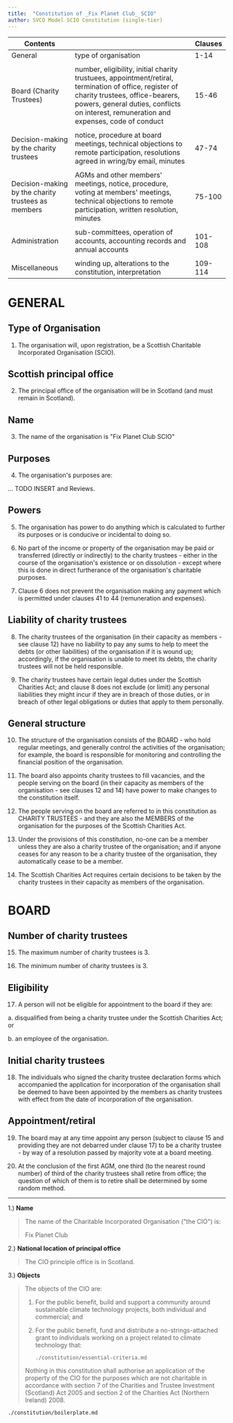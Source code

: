 ```yaml
---
title:  "Constitution of _Fix Planet Club_ SCIO"
author: SVCO Model SCIO Constitution (single-tier)
---
```



| Contents | | Clauses |
|-----|------------------|---|
| General | type of organisation | 1-14
| | |
| Board (Charity Trustees) | number, eligibility, initial charity trustuees, appointment/retiral, termination of office, register of charity trustees, office-bearers, powers, general duties, conflicts on interest, remuneration and expenses, code of conduct | 15-46
| | |
| Decision-making by the charity trustees | notice, procedure at board meetings, technical objections to remote participation, resolutions agreed in wring/by email, minutes | 47-74
| | |
| Decision-making by the charity trustees as members | AGMs and other members' meetings, notice, procedure, voting at members' meetings, technical objections to remote participation, written resolution, minutes | 75-100
| | |
| Administration | sub-committees, operation of accounts, accounting records and annual accounts | 101-108
| | |
| Miscellaneous | winding up, alterations to the constitution, interpretation | 109-114


# GENERAL

## Type of Organisation


1. The organisation will, upon registration, be a Scottish Charitable
   Incorporated Organisation (SCIO).


## Scottish principal office

2. The principal office of the organisation will be in Scotland (and must
   remain in Scotland).


## Name

3. The name of the organisation is "Fix Planet Club SCIO"


## Purposes

4. The organisation's purposes are:

... TODO INSERT and Reviews.


## Powers

5. The organisation has power to do anything which is calculated to further
   its purposes or is conducive or incidental to doing so.

6. No part of the income or property of the organisation may be paid or
   transferred (directly or indirectly) to the charity trustees - either in
   the course of the organisation's existence or on dissolution - except where
   this is done in direct furtherance of the organisation's charitable
   purposes.

7. Clause 6 does not prevent the organisation making any payment which is
   permitted under clauses 41 to 44 (remuneration and expenses).


## Liability of charity trustees

8. The charity trustees of the organisation (in their capacity as members -
   see clause 12) have no liability to pay any sums to help to meet the debts
   (or other liabilities) of the organisation if it is wound up; accordingly,
   if the organisation is unable to meet its debts, the charity trustees will
   not be held responsible.

9. The charity trustees have certain legal duties under the Scottish Charities
   Act; and clause 8 does not exclude (or limit) any personal liabilities they
   might incur if they are in breach of those duties, or in breach of other
   legal obligations or duties that apply to them personally.


## General structure

10. The structure of the organisation consists of the BOARD - who hold regular
    meetings, and generally control the activities of the organisation; for
    example, the board is responsible for monitoring and controlling the
    financial position of the organisation.

11. The board also appoints charity trustees to fill vacancies, and the people
    serving on the board (in their capacity as members of the organisation -
    see clauses 12 and 14) have power to make changes to the constitution
    itself.

12. The people serving on the board are referred to in this constitution as
    CHARITY TRUSTEES - and they are also the MEMBERS of the organisation for
    the purposes of the Scottish Charities Act.

13. Under the provisions of this constitution, no-one can be a member unless
    they are also a charity trustee of the organisation; and if anyone ceases
    for any reason to be a charity trustee of the organisation, they
    automatically cease to be a member.

14. The Scottish Charities Act requires certain decisions to be taken by the
    charity trustees in their capacity as members of the organisation.


# BOARD

## Number of charity trustees

15. The maximum number of charity trustees is 3.

16. The minimum number of charity trustees is 3.


## Eligibility

17. A person will not be eligible for appointment to the board if they are:

  a. disqualified from being a charity trustee under the Scottish Charities
  Act; or

  b. an employee of the organisation.

## Initial charity trustees

18. The individuals who signed the charity trustee declaration forms which
    accompanied the application for incorporation of the organisation shall be
    deemed to have been appointed by the members as charity trustees with
    effect from the date of incorporation of the organisation.

## Appointment/retiral

19. The board may at any time appoint any person (subject to clause 15 and
    providing they are not debarred under clause 17) to be a charity trustee -
    by way of a resolution passed by majority vote at a board meeting.

20. At the conclusion of the first AGM, one third (to the nearest round
    number) of third of the charity trustees shall retire from office; the
    question of which of them is to retire shall be determined by some random
    method.

----



1.) **Name**

> The name of the Charitable Incorporated Organisation ("the CIO") is:
>
> Fix Planet Club


2.) **National location of principal office**

> The CIO principle office is in Scotland.

3.) **Objects**

> The objects of the CIO are:
>
> 1. For the public benefit, build and support a community around sustainable
>    climate technology projects, both individual and commercial; and
>
> 2. For the public benefit, fund and distribute a no-strings-attached grant
>    to individuals working on a project related to climate technology that:
>
>    ```{.include shift-heading-level-by=0}
>    ./constitution/essential-criteria.md
>    ```
>
>
> Nothing in this constitution shall authorise an application of the property
> of the CIO for the purposes which are not charitable in accordance with
> section 7 of the Charities and Trustee Investment (Scotland) Act 2005 and
> section 2 of the Charities Act (Northern Ireland) 2008.


```{.include shift-heading-level-by=0}
./constitution/boilerplate.md
```
